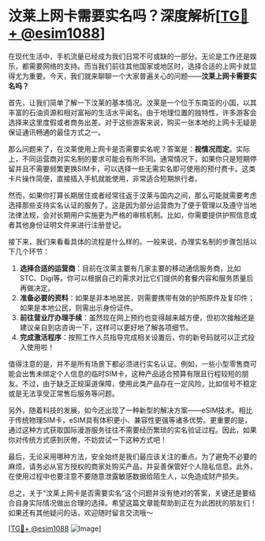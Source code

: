 # 汶莱上网卡需要实名吗？深度解析[[TG💪+ @esim1088](https://t.me/s/esim1088)]

在现代生活中，手机流量已经成为我们日常不可或缺的一部分。无论是工作还是娱乐，都需要网络的支持。而当我们前往其他国家或地区时，选择合适的上网卡就显得尤为重要。今天，我们就来聊聊一个大家普遍关心的问题——**汶莱上网卡需要实名吗？**

首先，让我们简单了解一下汶莱的基本情况。汶莱是一个位于东南亚的小国，以其丰富的石油资源和相对富裕的生活水平闻名。由于地理位置的独特性，许多游客会选择来这里度假或者商务出差。对于这些游客来说，购买一张本地的上网卡无疑是保证通讯畅通的最佳方式之一。

那么问题来了，在汶莱使用上网卡是否需要实名呢？答案是：**视情况而定**。实际上，不同运营商对实名制的要求可能会有所不同。通常情况下，如果你只是短期停留并且不需要频繁更换SIM卡，可以选择一些无需实名即可使用的预付费卡。这类卡片操作简便，直接插入手机就能使用，非常适合短期旅行者。

然而，如果你打算长期居住或者经常往返于汶莱与国内之间，那么可能就需要考虑选择那些支持实名认证的服务了。这是因为部分运营商为了便于管理以及遵守当地法律法规，会对长期用户实施更为严格的审核机制。比如，你需要提供护照信息或者其他身份证明文件来进行注册登记。

接下来，我们来看看具体的流程是什么样的。一般来说，办理实名制的步骤包括以下几个环节：
1. **选择合适的运营商**：目前在汶莱主要有几家主要的移动通信服务商，比如STC、Digi等。你可以根据自己的需求对比它们提供的套餐内容和服务质量后再做决定。
2. **准备必要的资料**：如果是非本地居民，则需要携带有效的护照原件及复印件；如果是本地公民，则需出示身份证件。
3. **前往营业厅办理手续**：虽然现在网上预约也变得越来越方便，但初次接触还是建议亲自到店咨询一下，这样可以更好地了解各项细节。
4. **完成激活程序**：按照工作人员指导完成相关设置后，你的新号码就可以正式投入使用啦！

值得注意的是，并不是所有场景下都必须进行实名认证。例如，一些小型零售商可能会出售未绑定个人信息的临时SIM卡，这种产品适合预算有限且行程较短的朋友。不过，由于缺乏正规渠道保障，使用此类产品存在一定风险，比如信号不稳定或是无法享受正常售后服务等问题。

另外，随着科技的发展，如今还出现了一种新型的解决方案——eSIM技术。相比于传统物理SIM卡，eSIM具有体积更小、兼容性更强等诸多优势。更重要的是，通过这种方式获取国际漫游服务往往不需要经历繁琐的实名验证过程。因此，如果你对传统方式感到厌倦，不妨尝试一下这种方式吧！

最后，无论采用哪种方法，安全始终是我们最应该关注的重点。为了避免不必要的麻烦，请务必从官方授权的商家处购买产品，并妥善保管好个人隐私信息。此外，在使用过程中也要注意不要随意泄露敏感数据给陌生人，以免造成财产损失。

总之，关于“汶莱上网卡是否需要实名”这个问题并没有绝对的答案，关键还是要结合自身实际情况做出合理的选择。希望这篇文章能帮助到正在为此困扰的朋友们！如果还有其他疑问的话，欢迎随时留言交流哦～

[[TG💪+ @esim1088](https://t.me/s/esim1088) ![Image](https://i.postimg.cc/4NQfJmqS/Snipaste-2025-05-13-00-14-12.png)]